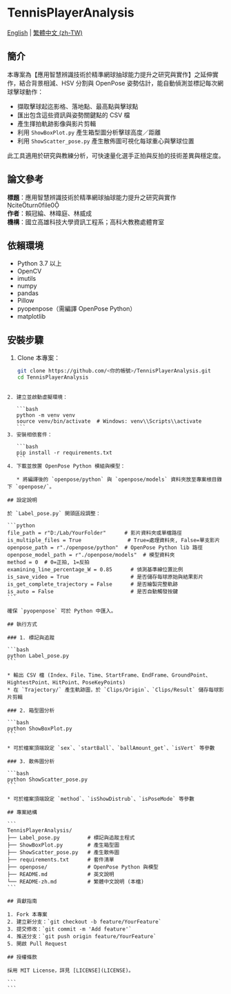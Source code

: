 # TennisPlayerAnalysis

[English](/README.md) | [繁體中文 (zh-TW)](README-zh.md)

## 簡介

本專案為【應用智慧辨識技術於精準網球抽球能力提升之研究與實作】之延伸實作，結合背景相減、HSV 分割與 OpenPose 姿勢估計，能自動偵測並標記每次網球擊球動作：

- 擷取擊球起迄影格、落地點、最高點與擊球點  
- 匯出包含這些資訊與姿勢關鍵點的 CSV 檔  
- 產生揮拍軌跡影像與影片剪輯  
- 利用 `ShowBoxPlot.py` 產生箱型圖分析擊球高度／距離  
- 利用 `ShowScatter_pose.py` 產生散佈圖可視化每球重心與擊球位置

此工具適用於研究與教練分析，可快速量化選手正拍與反拍的技術差異與穩定度。  

## 論文參考

**標題**：應用智慧辨識技術於精準網球抽球能力提升之研究與實作 citeturn0file0  
**作者**：賴冠綸、林暐庭、林威成  
**機構**：國立高雄科技大學資訊工程系；高科大教務處體育室  

## 依賴環境

- Python 3.7 以上  
- OpenCV  
- imutils  
- numpy  
- pandas  
- Pillow  
- pyopenpose（需編譯 OpenPose Python）  
- matplotlib  

## 安裝步驟

1. Clone 本專案：  
   ```bash
   git clone https://github.com/<你的帳號>/TennisPlayerAnalysis.git
   cd TennisPlayerAnalysis
````

2. 建立並啟動虛擬環境：

   ```bash
   python -m venv venv
   source venv/bin/activate  # Windows: venv\\Scripts\\activate
   ```
3. 安裝相依套件：

   ```bash
   pip install -r requirements.txt
   ```
4. 下載並放置 OpenPose Python 模組與模型：

   * 將編譯後的 `openpose/python` 與 `openpose/models` 資料夾放至專案根目錄下 `openpose/`。

## 設定說明

於 `Label_pose.py` 開頭區段調整：

```python
file_path = r"D:/Lab/YourFolder"      # 影片資料夾或單檔路徑
is_multiple_files = True               # True=處理資料夾, False=單支影片
openpose_path = r"./openpose/python"  # OpenPose Python lib 路徑
openpose_model_path = r"./openpose/models"  # 模型資料夾
method = 0  # 0=正拍, 1=反拍
examining_line_percentage_W = 0.85      # 偵測基準線位置比例
is_save_video = True                    # 是否儲存每球原始與結果影片
is_get_complete_trajectory = False      # 是否繪製完整軌跡
is_auto = False                         # 是否自動觸發按鍵
```

確保 `pyopenpose` 可於 Python 中匯入。

## 執行方式

### 1. 標記與追蹤

```bash
python Label_pose.py
```

* 輸出 CSV 檔 (Index、File、Time、StartFrame、EndFrame、GroundPoint、HightestPoint、HitPoint、PoseKeyPoints)
* 在 `Trajectory/` 產生軌跡圖，於 `Clips/Origin`、`Clips/Result` 儲存每球影片剪輯

### 2. 箱型圖分析

```bash
python ShowBoxPlot.py
```

* 可於檔案頂端設定 `sex`、`startBall`、`ballAmount_get`、`isVert` 等參數

### 3. 散佈圖分析

```bash
python ShowScatter_pose.py
```

* 可於檔案頂端設定 `method`、`isShowDistrub`、`isPoseMode` 等參數

## 專案結構

```
TennisPlayerAnalysis/
├── Label_pose.py         # 標記與追蹤主程式
├── ShowBoxPlot.py        # 產生箱型圖
├── ShowScatter_pose.py   # 產生散佈圖
├── requirements.txt      # 套件清單
├── openpose/             # OpenPose Python 與模型
├── README.md             # 英文說明
└── README-zh.md          # 繁體中文說明 (本檔)
```

## 貢獻指南

1. Fork 本專案
2. 建立新分支：`git checkout -b feature/YourFeature`
3. 提交修改：`git commit -m 'Add feature'`
4. 推送分支：`git push origin feature/YourFeature`
5. 開啟 Pull Request

## 授權條款

採用 MIT License，詳見 [LICENSE](LICENSE)。

```
```

